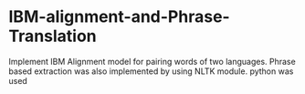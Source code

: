 # IBM-alignment-and-Phrase-Translation
Implement IBM Alignment model for pairing words of two languages.
Phrase based extraction was also implemented by using NLTK module.
python was used
